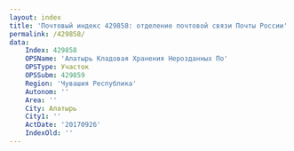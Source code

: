 ```yaml
---
layout: index
title: 'Почтовый индекс 429858: отделение почтовой связи Почты России'
permalink: /429858/
data:
    Index: 429858
    OPSName: 'Алатырь Кладовая Хранения Нерозданных По'
    OPSType: Участок
    OPSSubm: 429859
    Region: 'Чувашия Республика'
    Autonom: ''
    Area: ''
    City: Алатырь
    City1: ''
    ActDate: '20170926'
    IndexOld: ''
---
```


